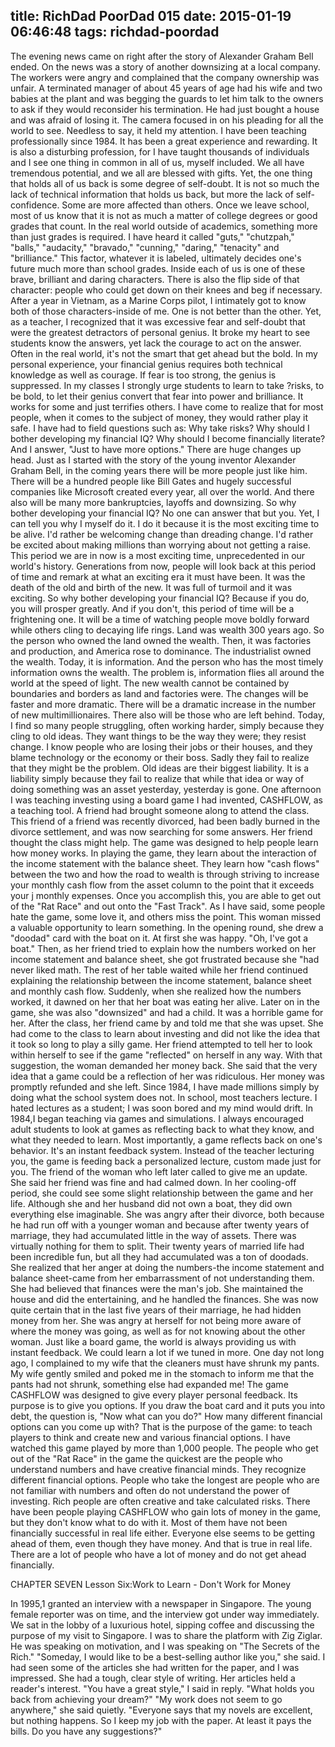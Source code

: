 title: RichDad PoorDad 015
date: 2015-01-19 06:46:48
tags: richdad-poordad
---

The evening news came on right after the story of Alexander Graham Bell ended. On the news was a story of another downsizing at a local company. The workers were angry and complained that the company ownership was unfair. A terminated manager of about 45 years of age had his wife and two babies at the plant and was begging the guards to let him talk to the owners to ask if they would reconsider his termination. He had just bought a house and was afraid of losing it. The camera focused in on his pleading for all the world to see. Needless to say, it held my attention.
I have been teaching professionally since 1984.  It has been a great experience and rewarding. It is also a disturbing profession, for I have
taught thousands of individuals and I see one thing in common in all of us, myself included. We all have tremendous potential, and we all are blessed with gifts. Yet, the one thing that holds all of us back is some degree of self-doubt. It is not so much the lack of technical information that holds us back, but more the lack of self-confidence. Some are more affected than others.
Once we leave school, most of us know that it is not as much a matter of college degrees or good grades that count. In the real world outside of academics, something more than just grades is required. I have heard it called "guts," "chutzpah," "balls," "audacity," "bravado," "cunning," "daring," "tenacity" and "brilliance." This factor, whatever it is labeled, ultimately decides one's future much more than school grades.
Inside each of us is one of these brave, brilliant and daring characters. There is also the flip side of that character: people who could get down on their knees and beg if necessary. After a year in Vietnam, as a Marine Corps pilot, I intimately got to know both of those characters-inside of me.  One is not better than the other.
Yet, as a teacher, I recognized that it was excessive fear and self-doubt that were the greatest detractors of personal genius.  It broke my heart to see students know the answers, yet lack the courage to act on the answer. Often in the real world, it's not the smart that get ahead but the bold.
In my personal experience, your financial genius requires both technical knowledge as well as courage. If fear is too strong, the genius is suppressed. In my classes I strongly urge students to learn to take       ?risks, to be bold, to let their genius convert that fear into power and brilliance. It works for some and just terrifies others. I have come to realize that for most people, when it comes to the subject of money, they would rather play it safe. I have had to field questions such as: Why take risks? Why should I bother developing my financial IQ? Why should I become financially literate?
And I answer, "Just to have more options."
There are huge changes up head. Just as I started with the story of the young inventor Alexander Graham Bell, in the coming years there will be more people just like him. There will be a hundred people like Bill Gates and hugely successful companies like Microsoft created every year, all over the world. And there also will be many more bankruptcies, layoffs and downsizing.
So why bother developing your financial IQ? No one can answer that but you. Yet, I can tell you why I myself do it.  I do it because it is the most exciting time to be alive. I'd rather be welcoming change than dreading change.  I'd rather be excited about making millions than worrying about not getting a raise. This period we are in now is a most exciting time, unprecedented in our world's history. Generations from now, people will look back at this period of time and remark at what an exciting era it must have been. It was the death of the old and birth of the new. It was full of turmoil and it was exciting.
So why bother developing your financial IQ? Because if you do, you will prosper greatly. And if you don't, this period of time will be a frightening one. It will be a time of watching people move boldly forward while others cling to decaying life rings.
Land was wealth 300 years ago. So the person who owned the land owned the wealth. Then, it was factories and production, and America rose to dominance. The industrialist owned the wealth. Today, it is information. And the person who has the most timely information owns the wealth. The problem is, information flies all around the world at the speed of light. The new wealth cannot be contained by boundaries and borders as land and factories were. The changes will be faster and more dramatic. There will be a dramatic increase in the number of new multimillionaires. There also will be those who are left behind.
Today, I find so many people struggling, often working harder, simply because they cling to old ideas. They want things to be the way they were; they resist change.  I know people who are losing their jobs or their houses, and they blame technology or the economy or their boss. Sadly they fail to realize that they might be the problem. Old ideas are their biggest liability.  It is a liability simply because they fail to realize that while that idea or way of doing something was an asset yesterday, yesterday is gone.
One afternoon I was teaching investing using a board game I had invented, CASHFLOW, as a teaching tool. A friend had brought someone along to attend the class. This friend of a friend was recently divorced, had been badly burned in the divorce settlement, and was now searching for some answers. Her friend thought the class might help.
The game was designed to help people learn how money works. In playing the game, they learn about the interaction of the income statement with the balance sheet. They learn how "cash flows" between
the two and how the road to wealth is through striving to increase your monthly cash flow from the asset column to the point that it exceeds your j monthly expenses. Once you accomplish this, you are able to get out of the "Rat Race" and out onto the "Fast Track".
As I have said, some people hate the game, some love it, and others miss the point. This woman missed a valuable opportunity to learn something. In the opening round, she drew a "doodad" card with the boat on it. At first she was happy.  "Oh, I've got a boat." Then, as her friend tried to explain how the numbers worked on her income statement and balance sheet, she got frustrated because she "had never liked math. The rest of her table waited while her friend continued explaining the relationship between the income statement, balance sheet and monthly cash flow.  Suddenly, when she realized how the numbers worked, it dawned on her that her boat was eating her alive. Later on in the game, she was also "downsized" and had a child. It was a horrible game for her.
After the class, her friend came by and told me that she was upset. She had come to the class to learn about investing and did not like the idea that it took so long to play a silly game.
Her friend attempted to tell her to look within herself to see if the game "reflected" on herself in any way. With that suggestion, the woman demanded her money back. She said that the very idea that a game could be a reflection of her was ridiculous. Her money was promptly refunded and she left.
Since 1984, I have made millions simply by doing what the school system does not. In school, most teachers lecture. I hated lectures as a student; I was soon bored and my mind would drift.
In 1984,I began teaching via games and simulations. I always encouraged adult students to look at games as reflecting back to what they know, and what they needed to learn. Most importantly, a game reflects back on one's behavior. It's an instant feedback system.  Instead of the teacher lecturing you, the game is feeding back a personalized lecture, custom made just for you.
The friend of the woman who left later called to give me an update. She said her friend was fine and had calmed down.  In her cooling-off period, she could see some slight relationship between the game and her life.
Although she and her husband did not own a boat, they did own
everything else imaginable.  She was angry after their divorce, both because he had run off with a younger woman and because after twenty years of marriage, they had accumulated little in the way of assets. There was virtually nothing for them to split. Their twenty years of married life had been incredible fun, but all they had accumulated was a ton of doodads.
She realized that her anger at doing the numbers-the income statement and balance sheet-came from her embarrassment of not understanding them. She had believed that finances were the man's job. She maintained the house and did the entertaining, and he handled the finances. She was now quite certain that in the last five years of their marriage, he had hidden money from her. She was angry at herself for not being more aware of where the money was going, as well as for not knowing about the other woman.
Just like a board game, the world is always providing us with instant feedback. We could learn a lot if we tuned in more. One day not long ago, I complained to my wife that the cleaners must have shrunk my pants. My wife gently smiled and poked me in the stomach to inform me that the pants had not shrunk, something else had expanded me!
The game CASHFLOW was designed to give every player personal feedback. Its purpose is to give you options. If you draw the boat card and it puts you into debt, the question is, "Now what can you do?" How many different financial options can you come up with? That is the purpose of the game: to teach players to think and create new and various financial options.
I have watched this game played by more than 1,000 people. The people who get out of the "Rat Race" in the game the quickest are the people who understand numbers and have creative financial minds. They recognize different financial options.  People who take the longest are people who are not familiar with numbers and often do not understand the power of investing. Rich people are often creative and take calculated risks.
There have been people playing CASHFLOW who gain lots of money in the game, but they don't know what to do with it. Most of them have not been financially successful in real life either. Everyone else seems to be getting ahead of them, even though they have money. And that is true in real life. There are a lot of people who have a lot of money and do not get ahead financially.


CHAPTER SEVEN
Lesson Six:Work to Learn -  Don't Work for Money

In 1995,1 granted an interview with a newspaper in Singapore. The young female reporter was on time, and the interview got under way immediately. We sat in the lobby of a luxurious hotel, sipping coffee and discussing the purpose of my visit to Singapore. I was to share the platform with Zig Ziglar. He was speaking on motivation, and I was speaking on "The Secrets of the Rich."
"Someday, I would like to be a best-selling author like you," she said. I had seen some of the articles she had written for the paper, and I was impressed. She had a tough, clear style of writing. Her articles held a reader's interest.
"You have a great style," I said in reply.  "What holds you back from achieving your dream?"
"My work does not seem to go anywhere," she said quietly. "Everyone says that my novels are excellent, but nothing happens.  So I keep my job with the paper. At least it pays the bills. Do you have any suggestions?"
